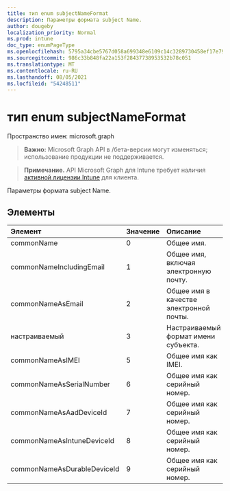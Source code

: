 ```yaml
---
title: тип enum subjectNameFormat
description: Параметры формата subject Name.
author: dougeby
localization_priority: Normal
ms.prod: intune
doc_type: enumPageType
ms.openlocfilehash: 5795a34cbe5767d058a699348e6109c14c3289730458ef17e7903b0ec202bf3a
ms.sourcegitcommit: 986c33b848fa22a153f28437738953532b78c051
ms.translationtype: MT
ms.contentlocale: ru-RU
ms.lasthandoff: 08/05/2021
ms.locfileid: "54248511"
---
```

# <a name="subjectnameformat-enum-type"></a>тип enum subjectNameFormat

Пространство имен: microsoft.graph

> **Важно:** Microsoft Graph API в /бета-версии могут изменяться; использование продукции не поддерживается.

> **Примечание.** API Microsoft Graph для Intune требует наличия [активной лицензии Intune](https://go.microsoft.com/fwlink/?linkid=839381) для клиента.

Параметры формата subject Name.

## <a name="members"></a>Элементы
|Элемент|Значение|Описание|
|:---|:---|:---|
|commonName|0|Общее имя.|
|commonNameIncludingEmail|1 |Общее имя, включая электронную почту.|
|commonNameAsEmail|2|Общее имя в качестве электронной почты.|
|настраиваемый|3 |Настраиваемый формат имени субъекта.|
|commonNameAsIMEI|5 |Общее имя как IMEI.|
|commonNameAsSerialNumber|6 |Общее имя как серийный номер.|
|commonNameAsAadDeviceId|7 |Общее имя как серийный номер.|
|commonNameAsIntuneDeviceId|8 |Общее имя как серийный номер.|
|commonNameAsDurableDeviceId|9 |Общее имя как серийный номер.|




